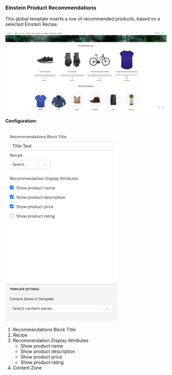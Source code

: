 ### Einstein Product Recommendations

This global template inserts a row of recommended products, based on a selected Einstein Recipe.

![Einstein Product Recommendations Template](template.png)

#### Configuration:
<img src="config.png" alt="Einstein Product Recommendations Configuration" width="350px"/>

1. Recommendations Block Title
2. Recipe
3. Recommendation Display Attributes
    - Show product name
    - Show product description
    - Show product price
    - Show product rating
4. Content Zone